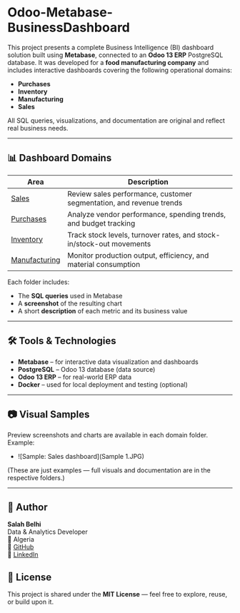 # Odoo-Metabase-BusinessDashboard

This project presents a complete Business Intelligence (BI) dashboard solution built using **Metabase**, connected to an **Odoo 13 ERP** PostgreSQL database. It was developed for a **food manufacturing company** and includes interactive dashboards covering the following operational domains:

- **Purchases**
- **Inventory**
- **Manufacturing**
- **Sales**

All SQL queries, visualizations, and documentation are original and reflect real business needs.

---

## 📊 Dashboard Domains

| Area           | Description                                                    |
|----------------|----------------------------------------------------------------|
| [Sales](./sales/)             | Review sales performance, customer segmentation, and revenue trends       |
| [Purchases](./purchases/)     | Analyze vendor performance, spending trends, and budget tracking |
| [Inventory](./inventory/)     | Track stock levels, turnover rates, and stock-in/stock-out movements      |
| [Manufacturing](./manufacturing/) | Monitor production output, efficiency, and material consumption            |

Each folder includes:
- The **SQL queries** used in Metabase
- A **screenshot** of the resulting chart
- A short **description** of each metric and its business value

---

## 🛠️ Tools & Technologies

- **Metabase** – for interactive data visualization and dashboards
- **PostgreSQL** – Odoo 13 database (data source)
- **Odoo 13 ERP** – for real-world ERP data
- **Docker** – used for local deployment and testing (optional)

---

## 📷 Visual Samples

Preview screenshots and charts are available in each domain folder. Example:

- ![Sample: Sales dashboard](Sample 1.JPG)


(These are just examples — full visuals and documentation are in the respective folders.)

---

## 👤 Author

**Salah Belhi**  
Data & Analytics Developer  
📍 Algeria  
🔗 [GitHub](https://github.com/YOUR_USERNAME)  
🔗 [LinkedIn](https://www.linkedin.com/in/YOUR_LINKEDIN/)

## 📝 License

This project is shared under the **MIT License** — feel free to explore, reuse, or build upon it.



